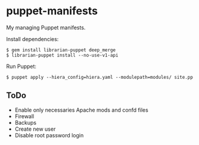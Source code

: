 puppet-manifests
================

My managing Puppet manifests.

Install dependencies:

	$ gem install librarian-puppet deep_merge
	$ librarian-puppet install --no-use-v1-api


Run Puppet:

	$ puppet apply --hiera_config=hiera.yaml --modulepath=modules/ site.pp

## ToDo

- Enable only necessaries Apache mods and confd files
- Firewall
- Backups
- Create new user
- Disable root password login
